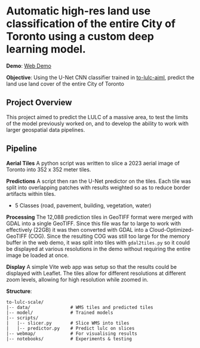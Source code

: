 # Automatic high-res land use classification of the entire City of Toronto using a custom deep learning model.
**Demo**: [Web Demo](https://connorcrowe.github.io/to-lulc-scale/)

**Objective**: Using the U-Net CNN classifier trained in [to-lulc-aiml](https://github.com/connorcrowe/to-lulc-aiml), predict the land use land cover of the entire City of Toronto

## Project Overview
This project aimed to predict the LULC of a massive area, to test the limits of the model previously worked on, and to develop the ability to work with larger geospatial data pipelines. 

## Pipeline
**Aerial Tiles**
A python script was written to slice a 2023 aerial image of Toronto into 352 x 352 meter tiles. 

**Predictions**
A script then ran the U-Net predictor on the tiles. Each tile was split into overlapping patches with results weighted so as to reduce border artifacts within tiles.
- 5 Classes (road, pavement, building, vegetation, water)

**Processing**
The 12,088 prediction tiles in GeoTIFF format were merged with GDAL into a single GeoTIFF. Since this file was far to large to work with effectively (22GB) it was then converted with GDAL into a Cloud-Optimized-GeoTIFF (COG). Since the resulting COG was still too large for the memory buffer in the web demo, it was split into tiles with `gdal2tiles.py` so it could be displayed at various resolutions in the demo without requiring the entire image be loaded at once.

**Display**
A simple Vite web app was setup so that the results could be displayed with Leaflet. The tiles allow for different resolutions at different zoom levels, allowing for high resolution while zoomed in.

**Structure**:
```
to-lulc-scale/
|-- data/               # WMS tiles and predicted tiles
|-- model/              # Trained models
|-- scripts/
|   |-- slicer.py       # Slice WMS into tiles
|   |-- predictor.py    # Predict lulc on slices
|-- webmap/             # For visualising results 
|-- notebooks/          # Experiments & testing
```